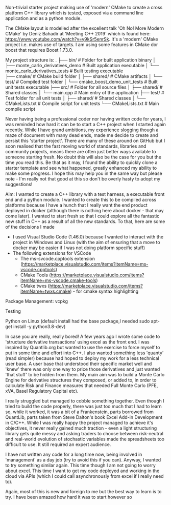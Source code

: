 
Non-trivial starter project making use of 'modern' CMake to create a cross platform C++ library which is tested, exposed via a command line application and as a python module. 

The CMake layout is modelled after the excellent talk 'Oh No! More Modern CMake' by Deniz Bahadir at 'Meeting C++ 2019' which is found here: https://www.youtube.com/watch?v=y9kSr5enrSk. It's a 'modern' CMake project i.e. makes use of targets. I am using some features in CMake dor boost that requires Boost 1.73.0. 

My project structure is:
.
├── bin/                                # Folder for built application binary
│   ├── monte_carlo_derivatives_demo    # Built application executable
│   └── monte_carlo_derivatives_tests   # Built testing executable  
├── cmake/                              # CMake build folder
│   ├── shared/                         # CMake artifacts
│   └── test/                           # Compiled test folder
│       └── cmake_boost_demo_unit_tests # Built unit tests executable
├── src/                                # Folder for all source files
│   ├── shared/                         # Shared classes
│   └── main.cpp                        # Main entry of the application
├── test/                               # Test folder for all unit tests
│   ├── shared/                         # Shared classes
│   └── CMakeLists.txt                  # Compile script for unit tests
└── CMakeLists.txt                      # Main compile script

Never having being a professional coder nor having written code for years, I was reminded how hard it can be to start a C++ project when I started again recently. While I have grand ambitions, my experience slogging though a maze of document with many dead ends, made me decide to create and persist this 'starter project'. There are many of these around on GitHub but I soon realised that the fast moving world of standards, libraries and community projects, means there are often just better ways available to someone starting fresh. No doubt this will also be the case for you but the time you read this. Be that as it may, I found the ability to quickly clone a starter template and see what happened, greatly enhanced my ability to make some progress. I hope this may help you in the same way but please 
note - I'm really not that good at this so don't be overly hasty to adopt my suggestions!

Aim: I wanted to create a C++ library with a test harness, a executable front end and a python module. I wanted to create this to be compiled across platforms because I have a hunch that I really want the end product deployed in docker (although there is nothing here about docker - that may come later). I wanted to start fresh so that I could explore all the fantastic new stuff in C++ as a result of all the new standards. To that, here are some of the decisions I made
- I used Visual Studio Code (1.46.0) because I wanted to interact with the project in Windows and Linux (with the aim of ensuring that a move to docker may be easier if I was not doing platform specific stuff)
- The following extensions for VSCode
    - The ms-svcode.cpptools extension (https://marketplace.visualstudio.com/items?itemName=ms-vscode.cpptools)
    - CMake Tools (https://marketplace.visualstudio.com/items?itemName=ms-vscode.cmake-tools)
    - CMake twxs (https://marketplace.visualstudio.com/items?itemName=twxs.cmake) - for cmake syntax highlighting

Package Management: vcpkg

Testing

Python on Linux (default install had the base package,I needed sudo apt-get install -y python3.8-dev)



In case you are really, really bored!
A few years ago I wrote some code to 'structure derivative transactions' using excel as the front end. I was inspired by Quantlib.org but wanted to use the exercise to force myself to put in some time and effort into C++. I also wanted something less 'quanty' (read simpler) because had hoped to deploy my work for a less technical user base. A user base that understood their specific market well and 'knew' there was only one way to price those derivatives and just wanted 'that stuff' to be hidden from them. My main aim was to build a Monte Carlo Engine for derivative structures they composed, or added to, in order to calculate Risk and Finance measures that needed Full Monte Carlo (PFE, xVA, Basel Regulatory Capital etc).

I really struggled but managed to cobble something together. Even though I tried to build the code properly, there was just too much that I had to learn so, while it worked, it was a bit of a Frankenstein, parts borrowed from QuantLib, parts taken from Steve Dalton's book Excel Add-in Development in C/C++. While I was really happy the project managed to achieve it's objectives, it never really gained much traction - even a light structuring library gets quite messy and asking traders to choose between risk-neutral and real-world evolution of stochastic variables made the spreadsheets too difficult to use. It still required an expert audience. 

I have not written any code for a long time now, being involved in 'management' as a day job (try to avoid this if you can). Anyway, I wanted to try something similar again. This time though I am not going to worry about excel. This time I want to get my code deployed and working in the cloud via APIs (which I could call asynchronously from excel if I really need to). 

Again, most of this is new and foreign to me but the best way to learn is to try. I have been amazed how hard it was to start however so 


